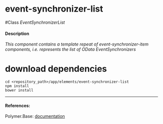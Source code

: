 event-synchronizer-list
=========


#Class
*EventSynchronizerList*

#### Description
*This component contains a template repeat of event-synchronizer-item components, i.e. represents the list of OData EventSynchronizers*

# download dependencies
```
cd <repository_path>/app/elements/event-synchronizer-list
npm install
bower install
```

____________
#### References:
Polymer.Base: [documentation](http://polymer.github.io/polymer/)



